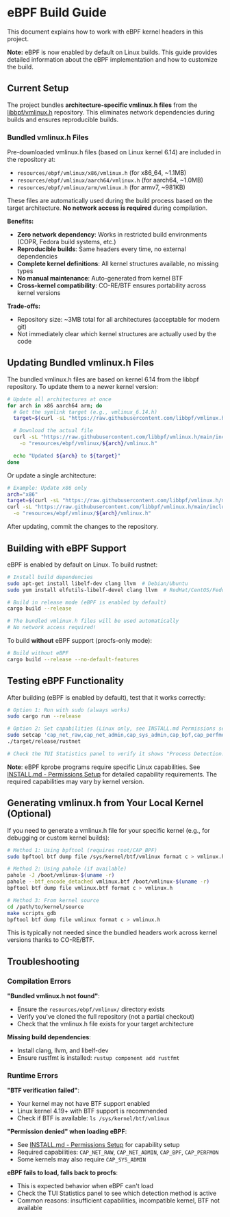 # eBPF Build Guide

This document explains how to work with eBPF kernel headers in this project.

**Note:** eBPF is now enabled by default on Linux builds. This guide provides detailed information about the eBPF implementation and how to customize the build.

## Current Setup

The project bundles **architecture-specific vmlinux.h files** from the [libbpf/vmlinux.h](https://github.com/libbpf/vmlinux.h) repository. This eliminates network dependencies during builds and ensures reproducible builds.

### Bundled vmlinux.h Files

Pre-downloaded vmlinux.h files (based on Linux kernel 6.14) are included in the repository at:
- `resources/ebpf/vmlinux/x86/vmlinux.h` (for x86_64, ~1.1MB)
- `resources/ebpf/vmlinux/aarch64/vmlinux.h` (for aarch64, ~1.0MB)
- `resources/ebpf/vmlinux/arm/vmlinux.h` (for armv7, ~981KB)

These files are automatically used during the build process based on the target architecture. **No network access is required** during compilation.

**Benefits:**
- **Zero network dependency**: Works in restricted build environments (COPR, Fedora build systems, etc.)
- **Reproducible builds**: Same headers every time, no external dependencies
- **Complete kernel definitions**: All kernel structures available, no missing types
- **No manual maintenance**: Auto-generated from kernel BTF
- **Cross-kernel compatibility**: CO-RE/BTF ensures portability across kernel versions

**Trade-offs:**
- Repository size: ~3MB total for all architectures (acceptable for modern git)
- Not immediately clear which kernel structures are actually used by the code

## Updating Bundled vmlinux.h Files

The bundled vmlinux.h files are based on kernel 6.14 from the libbpf repository. To update them to a newer kernel version:

```bash
# Update all architectures at once
for arch in x86 aarch64 arm; do
  # Get the symlink target (e.g., vmlinux_6.14.h)
  target=$(curl -sL "https://raw.githubusercontent.com/libbpf/vmlinux.h/main/include/${arch}/vmlinux.h")

  # Download the actual file
  curl -sL "https://raw.githubusercontent.com/libbpf/vmlinux.h/main/include/${arch}/${target}" \
    -o "resources/ebpf/vmlinux/${arch}/vmlinux.h"

  echo "Updated ${arch} to ${target}"
done
```

Or update a single architecture:

```bash
# Example: Update x86 only
arch="x86"
target=$(curl -sL "https://raw.githubusercontent.com/libbpf/vmlinux.h/main/include/${arch}/vmlinux.h")
curl -sL "https://raw.githubusercontent.com/libbpf/vmlinux.h/main/include/${arch}/${target}" \
  -o "resources/ebpf/vmlinux/${arch}/vmlinux.h"
```

After updating, commit the changes to the repository.

## Building with eBPF Support

eBPF is enabled by default on Linux. To build rustnet:

```bash
# Install build dependencies
sudo apt-get install libelf-dev clang llvm  # Debian/Ubuntu
sudo yum install elfutils-libelf-devel clang llvm  # RedHat/CentOS/Fedora

# Build in release mode (eBPF is enabled by default)
cargo build --release

# The bundled vmlinux.h files will be used automatically
# No network access required!
```

To build **without** eBPF support (procfs-only mode):

```bash
# Build without eBPF
cargo build --release --no-default-features
```

## Testing eBPF Functionality

After building (eBPF is enabled by default), test that it works correctly:

```bash
# Option 1: Run with sudo (always works)
sudo cargo run --release

# Option 2: Set capabilities (Linux only, see INSTALL.md Permissions section)
sudo setcap 'cap_net_raw,cap_net_admin,cap_sys_admin,cap_bpf,cap_perfmon+eip' ./target/release/rustnet
./target/release/rustnet

# Check the TUI Statistics panel to verify it shows "Process Detection: eBPF + procfs"
```

**Note**: eBPF kprobe programs require specific Linux capabilities. See [INSTALL.md - Permissions Setup](INSTALL.md#permissions-setup) for detailed capability requirements. The required capabilities may vary by kernel version.

## Generating vmlinux.h from Your Local Kernel (Optional)

If you need to generate a vmlinux.h file for your specific kernel (e.g., for debugging or custom kernel builds):

```bash
# Method 1: Using bpftool (requires root/CAP_BPF)
sudo bpftool btf dump file /sys/kernel/btf/vmlinux format c > vmlinux.h

# Method 2: Using pahole (if available)
pahole -J /boot/vmlinux-$(uname -r)
pahole --btf_encode_detached vmlinux.btf /boot/vmlinux-$(uname -r)
bpftool btf dump file vmlinux.btf format c > vmlinux.h

# Method 3: From kernel source
cd /path/to/kernel/source
make scripts_gdb
bpftool btf dump file vmlinux format c > vmlinux.h
```

This is typically not needed since the bundled headers work across kernel versions thanks to CO-RE/BTF.

## Troubleshooting

### Compilation Errors

**"Bundled vmlinux.h not found"**:
- Ensure the `resources/ebpf/vmlinux/` directory exists
- Verify you've cloned the full repository (not a partial checkout)
- Check that the vmlinux.h file exists for your target architecture

**Missing build dependencies**:
- Install clang, llvm, and libelf-dev
- Ensure rustfmt is installed: `rustup component add rustfmt`

### Runtime Errors

**"BTF verification failed"**:
- Your kernel may not have BTF support enabled
- Linux kernel 4.19+ with BTF support is recommended
- Check if BTF is available: `ls /sys/kernel/btf/vmlinux`

**"Permission denied" when loading eBPF**:
- See [INSTALL.md - Permissions Setup](INSTALL.md#permissions-setup) for capability setup
- Required capabilities: `CAP_NET_RAW`, `CAP_NET_ADMIN`, `CAP_BPF`, `CAP_PERFMON`
- Some kernels may also require `CAP_SYS_ADMIN`

**eBPF fails to load, falls back to procfs**:
- This is expected behavior when eBPF can't load
- Check the TUI Statistics panel to see which detection method is active
- Common reasons: insufficient capabilities, incompatible kernel, BTF not available
